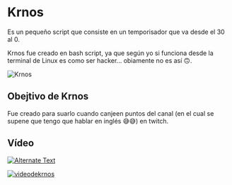 # Krnos


Es un pequeño script que consiste en un temporisador que va desde el 30 al 0.

Krnos fue creado en bash script, ya que según yo si funciona desde la terminal de Linux es como ser hacker... obiamente no es así 🙃.

![Krnos](https://i.imgur.com/RKXWTcR.png)


## Obejtivo de Krnos

Fue creado para suarlo cuando canjeen puntos del canal (en el cual se supene que tengo que hablar en inglés 😅😅) en twitch.

## Vídeo

[![Alternate Text]({image-url})]({video-url} "Link Title")

[![videodekrnos]({https://i.imgur.com/sya7KJa.png})]({https://youtu.be/JxbOf5RjmRk} "krnos")
